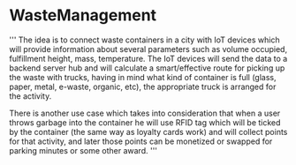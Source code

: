 # WasteManagement
'''
The idea is to connect waste containers in a city with IoT devices which will provide information about several parameters such as volume occupied, fulfillment height, mass, temperature. The IoT devices will send the data to a backend server hub and will calculate a smart/effective route for picking up the waste with trucks, having in mind what kind of container is full (glass, paper, metal, e-waste, organic, etc), the appropriate truck is arranged for the activity. 

There is another use case which takes into consideration that when a user throws garbage into the container he will use RFID tag which will be ticked by the container (the same way as loyalty cards work) and will collect points for that activity, and later those points can be monetized or swapped for parking minutes or some other award.
'''